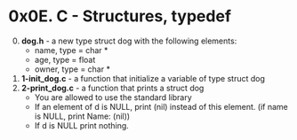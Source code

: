 # 0x0E. C - Structures, typedef

0. **dog.h** -  a new type struct dog with the following elements:
	* name, type = char *
	* age, type = float
	* owner, type = char *
1. **1-init_dog.c** - a function that initialize a variable of type struct dog
2. **2-print_dog.c** - a function that prints a struct dog
	* You are allowed to use the standard library
	* If an element of d is NULL, print (nil) instead of this element. (if name is NULL, print Name: (nil))
	* If d is NULL print nothing.

